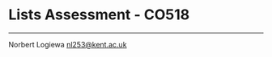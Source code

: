# Lists Assessment - CO518

-------------------------------------------

Norbert Logiewa <nl253@kent.ac.uk>

